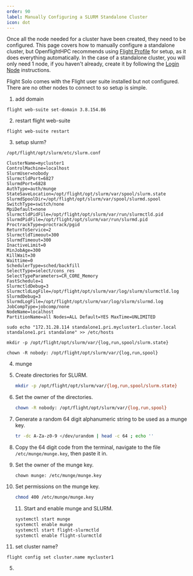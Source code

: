 ```yaml
---
order: 90
label: Manually Configuring a SLURM Standalone Cluster
icon: dot
---
```


Once all the node needed for a cluster have been created, they need to be configured. This page covers how to manually configure a standalone cluster, but OpenflightHPC recommends using [Flight Profile](/flight_profile/solo_standalone_config/) for setup, as it does everything automatically.
In the case of a standalone cluster, you will only need 1 node, if you haven't already, create it by following the [Login Node](/flight_solo/aws/setup_with_marketplace_login/) instructions.

Flight Solo comes with the Flight user suite installed but not configured. There are no other nodes to connect to so setup is simple.


1. add domain

```
flight web-suite set-domain 3.8.154.86
```

2. restart flight web-suite
```
flight web-suite restart
```

3. setup slurm?
```
/opt/flight/opt/slurm/etc/slurm.conf
```
```
ClusterName=mycluster1
ControlMachine=localhost
SlurmUser=nobody
SlurmctldPort=6827
SlurmdPort=6828
AuthType=auth/munge
StateSaveLocation=/opt/flight/opt/slurm/var/spool/slurm.state
SlurmdSpoolDir=/opt/flight/opt/slurm/var/spool/slurmd.spool
SwitchType=switch/none
MpiDefault=none
SlurmctldPidFile=/opt/flight/opt/slurm/var/run/slurmctld.pid
SlurmdPidFile=/opt/flight/opt/slurm/var/run/slurmd.pid
ProctrackType=proctrack/pgid
ReturnToService=2
SlurmctldTimeout=300
SlurmdTimeout=300
InactiveLimit=0
MinJobAge=300
KillWait=30
Waittime=0
SchedulerType=sched/backfill
SelectType=select/cons_res
SelectTypeParameters=CR_CORE_Memory
FastSchedule=1
SlurmctldDebug=3
SlurmctldLogFile=/opt/flight/opt/slurm/var/log/slurm/slurmctld.log
SlurmdDebug=3
SlurmdLogFile=/opt/flight/opt/slurm/var/log/slurm/slurmd.log
JobCompType=jobcomp/none
NodeName=localhost 
PartitionName=all Nodes=ALL Default=YES MaxTime=UNLIMITED

```

```
sudo echo "172.31.28.114 standalone1.pri.mycluster1.cluster.local standalone1.pri standalone" >> /etc/hosts
```

```
mkdir -p /opt/flight/opt/slurm/var/{log,run,spool/slurm.state}
```
```
chown -R nobody: /opt/flight/opt/slurm/var/{log,run,spool}
```

4. munge


5. Create directories for SLURM.
	```bash
	mkdir -p /opt/flight/opt/slurm/var/{log,run,spool/slurm.state}
	```

6. Set the owner of the directories.
	```bash
	chown -R nobody: /opt/flight/opt/slurm/var/{log,run,spool}
	```

7. Generate a random 64 digit alphanumeric string to be used as a munge key.
	```bash
	tr -dc A-Za-z0-9 </dev/urandom | head -c 64 ; echo ''
	````

8. Copy the 64 digit code from the terminal, navigate to the file `/etc/munge/munge.key`, then paste it in.

9. Set the owner of the munge key.
	```
	chown munge: /etc/munge/munge.key
	```

10. Set permissions on the munge key.
	```bash
	chmod 400 /etc/munge/munge.key
	```

    11. Start and enable munge and SLURM.
	```bash
	systemctl start munge
	systemctl enable munge
	systemctl start flight-slurmctld
	systemctl enable flight-slurmctld
	```

4. set cluster name?

```
flight config set cluster.name mycluster1
```

5. 

